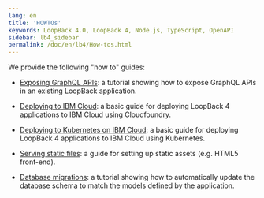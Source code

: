 ```yaml
---
lang: en
title: 'HOWTOs'
keywords: LoopBack 4.0, LoopBack 4, Node.js, TypeScript, OpenAPI
sidebar: lb4_sidebar
permalink: /doc/en/lb4/How-tos.html
---
```


We provide the following "how to" guides:

- [Exposing GraphQL APIs](exposing-graphql-apis.md): a tutorial showing how to
  expose GraphQL APIs in an existing LoopBack application.

- [Deploying to IBM Cloud](Deploying-to-IBM-Cloud.md): a basic guide for
  deploying LoopBack 4 applications to IBM Cloud using Cloudfoundry.

- [Deploying to Kubernetes on IBM Cloud](Deploying_to_ibm_cloud_kubernetes.md):
  a basic guide for deploying LoopBack 4 applications to IBM Cloud using
  Kubernetes.

- [Serving static files](Serving-static-files.md): a guide for setting up static
  assets (e.g. HTML5 front-end).

- [Database migrations](Database-migrations.md): a tutorial showing how to
  automatically update the database schema to match the models defined by the
  application.

